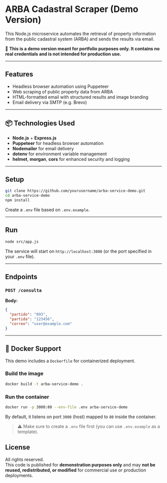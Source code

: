 # ARBA Cadastral Scraper (Demo Version)

This Node.js microservice automates the retrieval of property information from the public cadastral system (ARBA) and sends the results via email.

🚨 **This is a demo version meant for portfolio purposes only. It contains no real credentials and is not intended for production use.**

---

## Features

- Headless browser automation using Puppeteer  
- Web scraping of public property data from ARBA  
- HTML-formatted email with structured results and image branding  
- Email delivery via SMTP (e.g. Brevo)

---

## 📦 Technologies Used

- **Node.js** + **Express.js**
- **Puppeteer** for headless browser automation
- **Nodemailer** for email delivery
- **dotenv** for environment variable management
- **helmet**, **morgan**, **cors** for enhanced security and logging

---

## Setup

```bash
git clone https://github.com/yourusername/arba-service-demo.git
cd arba-service-demo
npm install
```

Create a `.env` file based on `.env.example`.

---

## Run

```bash
node src/app.js
```

The service will start on `http://localhost:3000` (or the port specified in your `.env` file).

---

## Endpoints

### `POST /consulta`

**Body:**

```json
{
  "partido": "093",
  "partida": "123456",
  "correo": "user@example.com"
}
```

---

## 🐳 Docker Support

This demo includes a `Dockerfile` for containerized deployment.

### Build the image

```bash
docker build -t arba-service-demo .
```

### Run the container

```bash
docker run -p 3000:80 --env-file .env arba-service-demo
```

By default, it listens on port `3000` (host) mapped to `80` inside the container.

> ⚠️ Make sure to create a `.env` file first (you can use `.env.example` as a template).


## License

All rights reserved.  
This code is published for **demonstration purposes only** and may **not be reused, redistributed, or modified** for commercial use or production deployments.